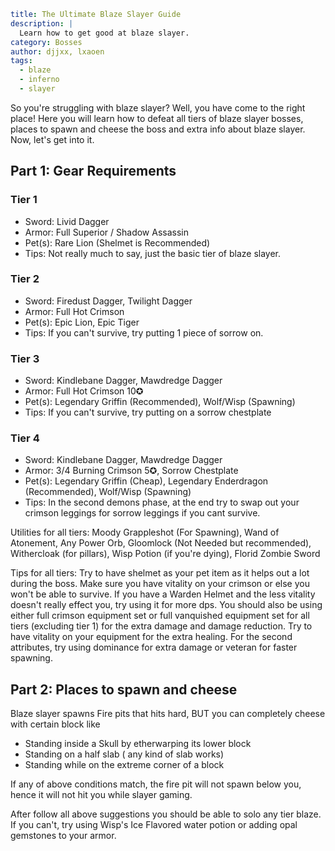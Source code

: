```yaml {metadata}
title: The Ultimate Blaze Slayer Guide
description: |
  Learn how to get good at blaze slayer.
category: Bosses
author: djjxx, lxaoen
tags:
  - blaze
  - inferno
  - slayer
```

So you're struggling with blaze slayer? Well, you have come to the right place! Here you will learn how to defeat all tiers of blaze slayer
bosses, places to spawn and cheese the boss and extra info about blaze slayer. Now, let's get into it.

## Part 1: Gear Requirements

### Tier 1

- Sword: Livid Dagger
- Armor: Full Superior / Shadow Assassin
- Pet(s): Rare Lion (Shelmet is Recommended)
- Tips: Not really much to say, just the basic tier of blaze slayer.

### Tier 2

- Sword: Firedust Dagger, Twilight Dagger
- Armor: Full Hot Crimson
- Pet(s): Epic Lion, Epic Tiger
- Tips: If you can't survive, try putting 1 piece of sorrow on.

### Tier 3

- Sword: Kindlebane Dagger, Mawdredge Dagger
- Armor: Full Hot Crimson 10✪
- Pet(s): Legendary Griffin (Recommended), Wolf/Wisp (Spawning)
- Tips: If you can't survive, try putting on a sorrow chestplate

### Tier 4

- Sword: Kindlebane Dagger, Mawdredge Dagger
- Armor: 3/4 Burning Crimson 5✪, Sorrow Chestplate
- Pet(s): Legendary Griffin (Cheap), Legendary Enderdragon (Recommended), Wolf/Wisp (Spawning)
- Tips: In the second demons phase, at the end try to swap out your crimson leggings for sorrow leggings if you cant survive.


Utilities for all tiers: Moody Grappleshot (For Spawning), Wand of Atonement, Any Power Orb, Gloomlock (Not Needed but recommended), 
Withercloak (for pillars), Wisp Potion (if you're dying), Florid Zombie Sword

Tips for all tiers: Try to have shelmet as your pet item as it helps out a lot during the boss. Make sure you have vitality on your crimson or 
else you won't be able to survive. If you have a Warden Helmet and the less vitality doesn't really effect you, try using it for more dps. You
should also be using either full crimson equipment set or full vanquished equipment set for all tiers (excluding tier 1) for the extra damage and 
damage reduction. Try to have vitality on your equipment for the extra healing. For the second attributes, try using dominance for extra damage
or veteran for faster spawning.

## Part 2: Places to spawn and cheese

Blaze slayer spawns Fire pits that hits hard, BUT you can completely cheese with certain block like

- Standing inside a Skull by etherwarping its lower block
- Standing on a half slab ( any kind of slab works)
- Standing while on the extreme corner of a block


If any of above conditions match, the fire pit will not spawn below you, hence it will not hit you while slayer gaming.


After follow all above suggestions you should be able to solo any tier blaze. If you can't, 
try using Wisp's Ice Flavored water potion or adding opal gemstones to your armor.
